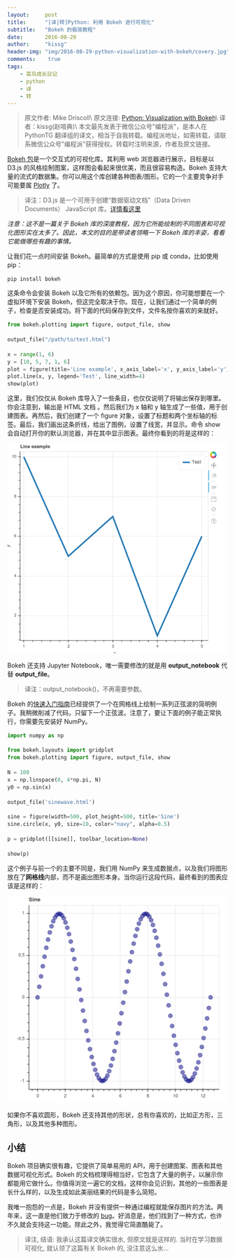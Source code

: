 ```yaml
---
layout:	    post
title:      "[译|转]Python: 利用 Bokeh 进行可视化"
subtitle:   "Bokeh 的极简教程"
date:       2016-08-29
author:     "kissg"
header-img: "img/2016-08-29-python-visualization-with-bokeh/covery.jpg"
comments:    true
tags:
    - 菜鸟成长日记
    - python
    - 译
    - 转
---
```


> 原文作者: Mike Driscoll\\
原文连接: [Python: Visualization with Bokeh](http://www.blog.pythonlibrary.org/2016/07/27/python-visualization-with-bokeh/)\\
译者：kissg(赵喧典)\\
本文最先发表于微信公众号"编程派"，是本人在 PythonTG 翻译组的译文，相当于自我转载。编程派地址，如需转载，请联系微信公众号"编程派"获得授权。转载时注明来源，作者及原文链接。

[Bokeh 包](http://bokeh.pydata.org/en/latest/)是一个交互式的可视化库。其利用 web 浏览器进行展示，目标是以 D3.js 的风格绘制图案，这样图会看起来很优美，而且很容易构造。Bokeh 支持大量的流式的数据集。你可以用这个库创建各种图表/图形。它的一个主要竞争对手可能要属 [Plotly](https://plot.ly/) 了。

> 译注：D3.js 是一个可用于创建“数据驱动文档”（Data Driven Documents） JavaScript 库。[详情看这里](https://d3js.org/)

*注意：这不是一篇关于 Bokeh 库的深度教程，因为它所能绘制的不同图表和可视化图形实在太多了。因此，本文的目的是带读者领略一下 Bokeh 库的丰姿，看看它能做哪些有趣的事情。*

让我们花一点时间安装 Bokeh。最简单的方式是使用 pip 或 conda，比如使用 pip：

```shell
pip install bokeh
```

这条命令会安装 Bokeh 以及它所有的依赖包。因为这个原因，你可能想要在一个虚拟环境下安装 Bokeh，但这完全取决于你。现在，让我们通过一个简单的例子，检查是否安装成功。将下面的代码保存到文件，文件名按你喜欢的来就好。

```python
from bokeh.plotting import figure, output_file, show

output_file("/path/to/test.html")

x = range(1, 6)
y = [10, 5, 7, 1, 6]
plot = figure(title='Line example', x_axis_label='x', y_axis_label='y')
plot.line(x, y, legend='Test', line_width=4)
show(plot)
```

这里，我们仅仅从 Bokeh 库导入了一些条目，也仅仅说明了将输出保存到哪里。你会注意到，输出是 HTML 文档 。然后我们为 x 轴和 y 轴生成了一些值，用于创建图表。再然后，我们创建了一个 figure 对象，设置了标题和两个坐标轴的标签。最后，我们画出这条折线，给出了图例，设置了线宽，并显示。命令 show 会自动打开你的默认浏览器，并在其中显示图表。最终你看到的将是这样的：

![Line example](/img/2016-08-29-python-visualization-with-bokeh/bokeh_line.png)

Bokeh 还支持 Jupyter Notebook，唯一需要修改的就是用 **output_notebook** 代替 **output_file**。

> 译注：output_notebook()，不再需要参数。

Bokeh 的[快速入门指南](http://bokeh.pydata.org/en/latest/docs/user_guide/quickstart.html#userguide-quickstart)已经提供了一个在网格线上绘制一系列正弦波的简明例子。我稍微削减了代码，只留下一个正弦波。注意了，要让下面的例子能正常执行，你需要先安装好 NumPy。

```python
import numpy as np

from bokeh.layouts import gridplot
from bokeh.plotting import figure, output_file, show

N = 100
x = np.linspace(0, 4*np.pi, N)
y0 = np.sin(x)

output_file('sinewave.html')

sine = figure(width=500, plot_height=500, title='Sine')
sine.circle(x, y0, size=10, color="navy", alpha=0.5)

p = gridplot([[sine]], toolbar_location=None)

show(p)
```

这个例子与前一个的主要不同是，我们用 NumPy 来生成数据点，以及我们将图形放在了**网格线**内部，而不是画出图形本身。当你运行这段代码，最终看到的图表应该是这样的：

![Sine](/img/2016-08-29-python-visualization-with-bokeh/bokeh_sine_wave.png)

如果你不喜欢圆形，Bokeh 还支持其他的形状，总有你喜欢的，比如正方形，三角形，以及其他多种图形。

## 小结

Bokeh 项目确实很有趣，它提供了简单易用的 API，用于创建图案、图表和其他数据可视化形式。Bokeh 的文档梳理得相当好，它包含了大量的例子，以展示你都能用它做什么。你值得浏览一遍它的文档，这样你会见识到，其他的一些图表是长什么样的，以及生成如此美丽结果的代码是多么简短。

我唯一抱怨的一点是，Bokeh 并没有提供一种通过编程就能保存图片的方法。两年来，这一直是他们致力于修改的 [bug](https://github.com/bokeh/bokeh/issues/538)。好消息是，他们找到了一种方式，也许不久就会支持这一功能。除此之外，我觉得它简直酷毙了。

> 译注, 结语: 我承认这篇译文确实很水, 但原文就是这样的. 当时在学习数据可视化, 就认领了这篇有关 Bokeh 的, 没注意这么水...
